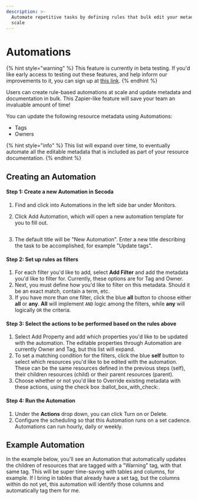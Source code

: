 ```yaml
---
description: >-
  Automate repetitive tasks by defining rules that bulk edit your metadata at
  scale
---
```


# Automations

{% hint style="warning" %}
This feature is currently in beta testing. If you'd like early access to testing out these features, and help inform our improvements to it, you can sign up at [this link](https://www.secoda.co/blog/early-access-secoda-automations).
{% endhint %}

Users can create rule-based automations at scale and update metadata and documentation in bulk. This Zapier-like feature will save your team an invaluable amount of time!

You can update the following resource metadata using Automations:

* Tags
* Owners

{% hint style="info" %}
This list will expand over time, to eventually automate all the editable metadata that is included as part of your resource documentation.&#x20;
{% endhint %}

## Creating an Automation

#### Step 1: Create a new Automation in Secoda

1. Find and click into Automations in the left side bar under Monitors.
2.  Click Add Automation, which will open a new automation template for you to fill out.&#x20;

    <figure><img src="../.gitbook/assets/Screenshot 2024-01-12 at 2.55.54 PM.png" alt=""><figcaption></figcaption></figure>
3. The default title will be "New Automation". Enter a new title describing the task to be accomplished, for example "Update tags".

#### Step 2: Set up rules as filters

1. For each filter you'd like to add, select **Add Filter** and add the metadata you'd like to filter for. Currently, these options are for Tag and Owner.&#x20;
2. Next, you must define how you'd like to filter on this metadata. Should it be an exact match, contain a term, etc.
3. If you have more than one filter, click the blue **all** button to choose either **all** or **any**. **All** will implement `AND` logic among the filters, while  **any** will logically `OR` the criteria.

#### Step 3: Select the actions to be performed based on the rules above

1. Select Add Property and add which properties you'd like to be updated with the automation. The editable properties through Automation are currently Owner and Tag, but this list will expand.
2. To set a matching condition for the filters, click the blue **self** button to select which resources you'd like to be edited with the automation. These can be the same resources defined in the previous steps (self), their children resources (child) or their parent resources (parent).
3. Choose whether or not you'd like to Override existing metadata with these actions, using the check box :ballot\_box\_with\_check:.

#### Step 4: Run the Automation

1. Under the **Actions** drop down, you can click Turn on or Delete.
2. Configure the scheduling so that this Automation runs on a set cadence. Automations can run hourly, daily or weekly.

## Example Automation

In the example below, you'll see an Automation that automatically updates the children of resources that are tagged with a "Warning" tag, with that same tag. This will be super time-saving with tables and columns, for example. If I bring in tables that already have a set tag, but the columns within do not yet, this automation will identify those columns and automatically tag them for me.

<figure><img src="../.gitbook/assets/Screenshot 2024-01-12 at 1.57.01 PM.png" alt=""><figcaption></figcaption></figure>
